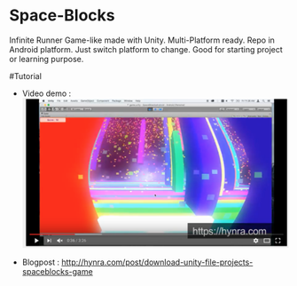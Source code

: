 # Space-Blocks
Infinite Runner Game-like made with Unity. Multi-Platform ready. Repo in Android platform. Just switch platform to change. Good for starting project or learning purpose.

#Tutorial

* Video demo :
[![youtube](https://github.com/hynra/Space-Blocks/blob/master/Screen%20Shot%202016-07-29%20at%2011.10.09%20PM.png?raw=true)](https://www.youtube.com/watch?v=t1e0lOvtxv0)

* Blogpost :
http://hynra.com/post/download-unity-file-projects-spaceblocks-game
